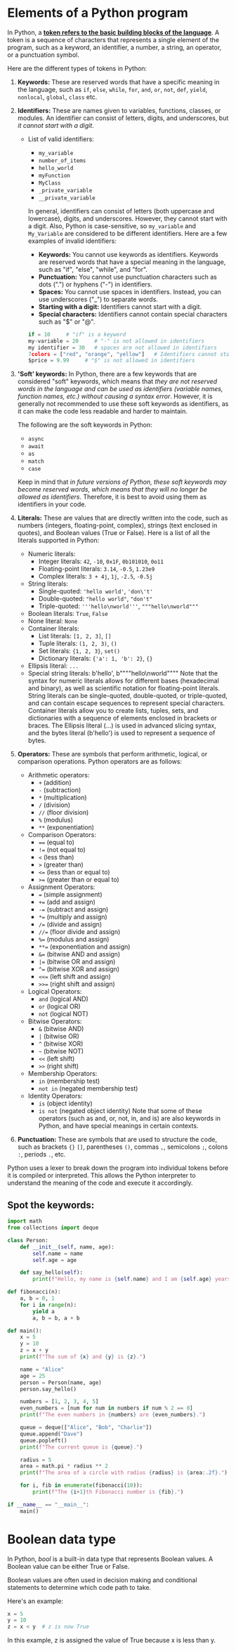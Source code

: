 # Elements of a Python program
In Python, a <u><b>token refers to the basic building blocks of the language</b></u>. A token is a sequence of characters that represents a single element of the program, such as a keyword, an identifier, a number, a string, an operator, or a punctuation symbol.

Here are the different types of tokens in Python:

 1. **Keywords:** These are reserved words that have a specific meaning in the language, such as `if`, `else`, `while`, `for`, `and`, `or`, `not`, `def`, `yield`, `nonlocal`, `global`, `class` etc.

 2. **Identifiers:** These are names given to variables, functions, classes, or modules. An identifier can consist of letters, digits, and underscores, but *it cannot start with a digit*.
	 - List of valid identifiers:
		 - `my_variable`
		 - `number_of_items`
		 - `hello_world`
		 - `myFunction`
	     - `MyClass`
		 - `_private_variable`
		 - `__private_variable`

		In general, identifiers can consist of letters (both uppercase and lowercase), digits, and underscores. However, they cannot start with a digit. Also, Python is case-sensitive, so `my_variable` and `My_Variable` are considered to be different identifiers. Here are a few examples of invalid identifiers:
		- **Keywords:** You cannot use keywords as identifiers. Keywords are reserved words that have a special meaning in the language, such as "if", "else", "while", and "for".
	    - **Punctuation:** You cannot use punctuation characters such as dots (".") or hyphens ("-") in identifiers.
        - **Spaces:** You cannot use spaces in identifiers. Instead, you can use underscores ("_") to separate words.
        - **Starting with a digit:** Identifiers cannot start with a digit.
        - **Special characters:** Identifiers cannot contain special characters such as "$" or "@".
        
		```py
		if = 10     # "if" is a keyword
		my-variable = 20     # "-" is not allowed in identifiers
		my identifier = 30   # spaces are not allowed in identifiers
		7colors = ["red", "orange", "yellow"]   # Identifiers cannot start with a digit
		$price = 9.99     # "$" is not allowed in identifiers
		```

 3. **'Soft' keywords:**  In Python, there are a few keywords that are considered "soft" keywords, which means that *they are not reserved words in the language and can be used as identifiers (variable names, function names, etc.) without causing a syntax error*. However, it is generally not recommended to use these soft keywords as identifiers, as it can make the code less readable and harder to maintain.

	The following are the soft keywords in Python:
	 - `async`
	 - `await`
	 - `as`
	 - `match`
	 - `case`

	Keep in mind that *in future versions of Python, these soft keywords may become reserved words, which means that they will no longer be allowed as identifiers*. Therefore, it is best to avoid using them as identifiers in your code.

 4. **Literals:** These are values that are directly written into the code, such as numbers (integers, floating-point, complex), strings (text enclosed in quotes), and Boolean values (True or False). Here is a list of all the literals supported in Python:

	- Numeric literals:
		- Integer literals: `42`, `-10`, `0x1F`, `0b101010`, `0o11`
		- Floating-point literals: `3.14`, `-0.5`, `1.23e9`
		- Complex literals: `3 + 4j`, `1j`, `-2.5`, `-0.5j`
	- String literals:
		- Single-quoted: `'hello world'`, `'don\'t'`
		- Double-quoted: `"hello world"`, `"don't"`
		- Triple-quoted: `'''hello\nworld'''`, `"""hello\nworld"""`
	- Boolean literals: `True`, `False`
	- None literal: `None`
	- Container literals:
		- List literals: `[1, 2, 3]`, `[]`
		- Tuple literals: `(1, 2, 3)`, `()`
		- Set literals: `{1, 2, 3}`, `set()`
		- Dictionary literals: `{'a': 1, 'b': 2}`, `{}`
	- Ellipsis literal: `...`
	- Special string literals: b'hello', b""""hello\nworld""""
Note that the syntax for numeric literals allows for different bases (hexadecimal and binary), as well as scientific notation for floating-point literals. String literals can be single-quoted, double-quoted, or triple-quoted, and can contain escape sequences to represent special characters. Container literals allow you to create lists, tuples, sets, and dictionaries with a sequence of elements enclosed in brackets or braces. The Ellipsis literal (...) is used in advanced slicing syntax, and the bytes literal (b'hello') is used to represent a sequence of bytes.

 5. **Operators:** These are symbols that perform arithmetic, logical, or comparison operations. Python operators are as follows:
	- Arithmetic operators:
		- `+` (addition)
		- `-` (subtraction)
		- `*` (multiplication)
		- `/` (division)
		- `//` (floor division)
		- `%` (modulus)
		- `**` (exponentiation)
	- Comparison Operators:
		- `==` (equal to)
		- `!=` (not equal to)
		- `<` (less than)
		- `>` (greater than)
		- `<=` (less than or equal to)
		- `>=` (greater than or equal to)
	- Assignment Operators:
		- `=` (simple assignment)
		- `+=` (add and assign)
		- `-=` (subtract and assign)
		- `*=` (multiply and assign)
		- `/=` (divide and assign)
		- `//=` (floor divide and assign)
		- `%=` (modulus and assign)
		- `**=` (exponentiation and assign)
		- `&=` (bitwise AND and assign)
		- `|=` (bitwise OR and assign)
		- `^=` (bitwise XOR and assign)
		- `<<=` (left shift and assign)
		- `>>=` (right shift and assign)
	- Logical Operators:
		- `and` (logical AND)
		- `or` (logical OR)
		- `not` (logical NOT)
	- Bitwise Operators:
		- `&` (bitwise AND)
		- `|` (bitwise OR)
		- `^` (bitwise XOR)
		- `~` (bitwise NOT)
		- `<<` (left shift)
		- `>>` (right shift)
	- Membership Operators:
		- `in` (membership test)
		- `not in` (negated membership test)
	- Identity Operators:
		- `is` (object identity)
		- `is not` (negated object identity)
		Note that some of these operators (such as and, or, not, in, and is) are also keywords in Python, and have special meanings in certain contexts.

 6. **Punctuation:** These are symbols that are used to structure the code, such as brackets `{}` `[]`, parentheses `()`, commas `,`, semicolons `;`, colons `:`, periods `.`, etc.

Python uses a lexer to break down the program into individual tokens before it is compiled or interpreted. This allows the Python interpreter to understand the meaning of the code and execute it accordingly.

## Spot the keywords:
```py
import math
from collections import deque

class Person:
    def __init__(self, name, age):
        self.name = name
        self.age = age

    def say_hello(self):
        print(f"Hello, my name is {self.name} and I am {self.age} years old.")

def fibonacci(n):
    a, b = 0, 1
    for i in range(n):
        yield a
        a, b = b, a + b

def main():
    x = 5
    y = 10
    z = x + y
    print(f"The sum of {x} and {y} is {z}.")

    name = "Alice"
    age = 25
    person = Person(name, age)
    person.say_hello()

    numbers = [1, 2, 3, 4, 5]
    even_numbers = [num for num in numbers if num % 2 == 0]
    print(f"The even numbers in {numbers} are {even_numbers}.")

    queue = deque(["Alice", "Bob", "Charlie"])
    queue.append("Dave")
    queue.popleft()
    print(f"The current queue is {queue}.")

    radius = 5
    area = math.pi * radius ** 2
    print(f"The area of a circle with radius {radius} is {area:.2f}.")

    for i, fib in enumerate(fibonacci(10)):
        print(f"The {i+1}th Fibonacci number is {fib}.")

if __name__ == "__main__":
    main()
```

# Boolean data type
In Python, *bool* is a built-in data type that represents Boolean values. A Boolean value can be either True or False.

Boolean values are often used in decision making and conditional statements to determine which code path to take.

Here's an example:

```python
x = 5
y = 10
z = x < y  # z is now True
```

In this example, z is assigned the value of True because x is less than y.



